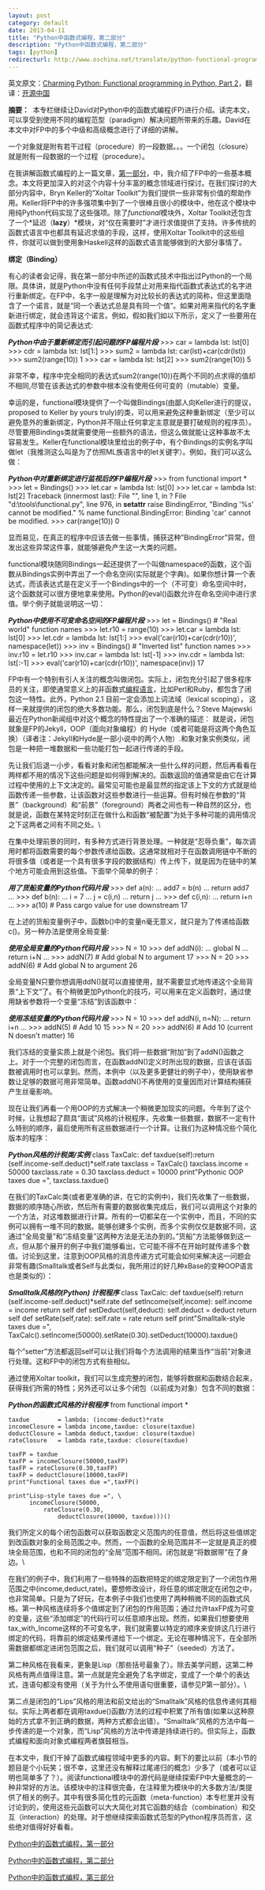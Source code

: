 ```yaml
---
layout: post
category: default
date: 2013-04-11
title: "Python中函数式编程，第二部分"
description: "Python中函数式编程，第二部分"
tags: [python]
redirecturl: http://www.oschina.net/translate/python-functional-programming-part2
---
```



英文原文：[Charming Python: Functional programming in Python, Part 2](http://www.ibm.com/developerworks/linux/library/l-prog2/index.html)，翻译：[开源中国](http://www.oschina.net/translate/python-functional-programming-part2)

**摘要：** 
本专栏继续让David对Python中的函数式编程(FP)进行介绍。读完本文，可以享受到使用不同的编程范型（paradigm）解决问题所带来的乐趣。David在本文中对FP中的多个中级和高级概念进行了详细的讲解。

一个对象就是附有若干过程（procedure）的一段数据。。。一个闭包（closure）就是附有一段数据的一个过程（procedure）。

在我讲解函数式编程的上一篇文章，[第一部分](http://blog.jobbole.com/35028/)，中，我介绍了FP中的一些基本概念。本文将更加深入的对这个内容十分丰富的概念领域进行探讨。在我们探讨的大部分内容中，Bryn Keller的”Xoltar Toolkit”为我们提供一些非常有价值的帮助作用。Keller将FP中的许多强项集中到了一个很棒且很小的模块中，他在这个模块中用纯Python代码实现了这些强项。除了*functional*模块外，Xoltar Toolkit还包含了一个*延迟（**lazy**）*模块，对“仅在需要时”才进行求值提供了支持。许多传统的函数式语言中也都具有延迟求值的手段，这样，使用Xoltar Toolkit中的这些组件，你就可以做到使用象Haskell这样的函数式语言能够做到的大部分事情了。

**绑定（Binding）**

有心的读者会记得，我在第一部分中所述的函数式技术中指出过Python的一个局限。具体讲，就是Python中没有任何手段禁止对用来指代函数式表达式的名字进行重新绑定。在FP中，名字一般是理解为对比较长的表达式的简称，但这里面隐含了一个诺言，就是“同一个表达式总是具有同一个值”。如果对用来指代的名字重新进行绑定，就会违背这个诺言。例如，假如我们如以下所示，定义了一些要用在函数式程序中的简记表达式: 

***Python中由于重新绑定而引起问题的FP编程片段***
    >>> car = lambda lst: lst[0]
    >>> cdr = lambda lst: lst[1:]
    >>> sum2 = lambda lst: car(lst)+car(cdr(lst))
    >>> sum2(range(10))
    1
    >>> car = lambda lst: lst[2]
    >>> sum2(range(10))
    5

非常不幸，程序中完全相同的表达式sum2(range(10))在两个不同的点求得的值却不相同,尽管在该表达式的参数中根本没有使用任何可变的（mutable）变量。

幸运的是，functional模块提供了一个叫做Bindings(由鄙人向Keller进行的提议，proposed to Keller by yours truly)的类，可以用来避免这种重新绑定（至少可以避免意外的重新绑定，Python并不阻止任何拿定主意就是要打破规则的程序员）。尽管要用Bindings类就需要使用一些额外的语法，但这么做就能让这种事故不太容易发生。Keller在functional模块里给出的例子中，有个Bindings的实例名字叫做let（我推测这么叫是为了仿照ML族语言中的let关键字）。例如，我们可以这么做：

***Python中对重新绑定进行监视后的FP编程片段***
    >>> from functional import *
    >>> let = Bindings()
    >>> let.car = lambda lst: lst[0]
    >>> let.car = lambda lst: lst[2]
    Traceback (innermost last):
      File "<stdin>", line 1, in ?
      File "d:\tools\functional.py", line 976, in __setattr__
        raise BindingError, "Binding '%s' cannot be modified." % name
    functional.BindingError:  Binding 'car' cannot be modified.
    >>> car(range(10))
    0

显而易见，在真正的程序中应该去做一些事情，捕获这种”BindingError”异常，但发出这些异常这件事，就能够避免产生这一大类的问题。

functional模块随同Bindings一起还提供了一个叫做namespace的函数，这个函数从Bindings实例中弄出了一个命名空间(实际就是个字典)。如果你想计算一个表达式，而该表达式是在定义于一个Bindings中的一个（不可变）命名空间中时，这个函数就可以很方便地拿来使用。Python的eval()函数允许在命名空间中进行求值。举个例子就能说明这一切：

***Python中使用不可变命名空间的FP编程片段***
    >>> let = Bindings()      # "Real world" function names
    >>> let.r10 = range(10)
    >>> let.car = lambda lst: lst[0]
    >>> let.cdr = lambda lst: lst[1:]
    >>> eval('car(r10)+car(cdr(r10))', namespace(let))
    >>> inv = Bindings()      # "Inverted list" function names
    >>> inv.r10 = let.r10
    >>> inv.car = lambda lst: lst[-1]
    >>> inv.cdr = lambda lst: lst[:-1]
    >>> eval('car(r10)+car(cdr(r10))', namespace(inv))
    17

FP中有一个特别有引人关注的概念叫做闭包。实际上，闭包充分引起了很多程序员的关注，即使通常意义上的非函数式[编程语言](http://blog.jobbole.com/tag/%E7%BC%96%E7%A8%8B%E8%AF%AD%E8%A8%80/ "如何选择语言和编程语言排名相关文章")，比如Perl和Ruby，都包含了闭包这一特性。此外，Python 2.1 目前一定会添加上词法域（lexical scoping），
这样一来就提供的闭包的绝大多数功能。那么，闭包到底是什么？Steve Majewski最近在Python新闻组中对这个概念的特性提出了一个准确的描述：
就是说，闭包就象是FP的Jekyll，OOP（面向对象编程）的 Hyde（或者可能是将这两个角色互换）（译者注：Jekyll和Hyde是一部小说中的两个人物）.和象对象实例类似，闭包是一种把一堆数据和一些功能打包一起进行传递的手段。

先让我们后退一小步，看看对象和闭包都能解决一些什么样的问题，然后再看看在两样都不用的情况下这些问题是如何得到解决的。函数返回的值通常是由它在计算过程中使用的上下文决定的。最常见可能也是最显然的指定该上下文的方式就是给函数传递一些参数，让该函数对这些参数进行一些运算。但有时候在参数的“背景”（background）和“前景”（foreground）两者之间也有一种自然的区分，也就是说，函数在某特定时刻正在做什么和函数“被配置”为处于多种可能的调用情况之下这两者之间有不同之处。\

在集中处理前景的同时，有多种方式进行背景处理。一种就是“忍辱负重”，每次调用时都将函数需要的每个参数传递给函数。这通常就相对于在函数调用链中不断的将很多值（或者是一个具有很多字段的数据结构）传上传下，就是因为在链中的某个地方可能会用到这些值。下面举个简单的例子：

***用了货船变量的Python代码片段***
    >>> def a(n):
    ...     add7 = b(n)
    ...     return add7
    ...
    >>> def b(n):
    ...     i = 7
    ...     j = c(i,n)
    ...     return j
    ...
    >>> def c(i,n):
    ...     return i+n
    ...
    >>> a(10)     # Pass cargo value for use downstream
    17

在上述的货船变量例子中，函数b()中的变量n毫无意义，就只是为了传递给函数c()。另一种办法是使用全局变量:

***使用全局变量的Python代码片段***
    >>> N = 10
    >>> def  addN(i):
    ...     global N
    ...     return i+N
    ...
    >>> addN(7)   # Add global N to argument
    17
    >>> N = 20
    >>> addN(6)   # Add global N to argument
    26

全局变量N只要你想调用ddN()就可以直接使用，就不需要显式地传递这个全局背景“上下文”了。有个稍微更加Python化的技巧，可以用来在定义函数时，通过使用缺省参数将一个变量“冻结”到该函数中：

***使用冻结变量的Python代码片段***
    >>> N = 10
    >>> def addN(i, n=N):
    ...     return i+n
    ...
    >>> addN(5)   # Add 10
    15
    >>> N = 20
    >>> addN(6)   # Add 10 (current N doesn't matter)
    16

我们冻结的变量实质上就是个闭包。我们将一些数据“附加”到了addN()函数之上。对于一个完整的闭包而言，在函数addN()定义时所出现的数据，应该在该函数被调用时也可以拿到。然而，本例中（以及更多更健壮的例子中），使用缺省参数让足够的数据可用非常简单。函数addN()不再使用的变量因而对计算结构捕获产生丝毫影响。

现在让我们再看一个用OOP的方式解决一个稍微更加现实的问题。今年到了这个时候，让我想起了颇具“面试”风格的计税程序，先收集一些数据，数据不一定有什么特别的顺序，最后使用所有这些数据进行一个计算。让我们为这种情况些个简化版本的程序：

***Python风格的计税类/实例***
    class TaxCalc:
        def taxdue(self):return (self.income-self.deduct)*self.rate
    taxclass = TaxCalc()
    taxclass.income = 50000
    taxclass.rate = 0.30
    taxclass.deduct = 10000
    print"Pythonic OOP taxes due =", taxclass.taxdue()

在我们的TaxCalc类(或者更准确的讲，在它的实例中)，我们先收集了一些数据，数据的顺序随心所欲，然后所有需要的数据收集完成后，我们可以调用这个对象的一个方法，对这堆数据进行计算。所有的一切都呆在一个实例中，而且，不同的实例可以拥有一堆不同的数据。能够创建多个实例，而多个实例仅仅是数据不同，这通过“全局变量”和“冻结变量”这两种方法是无法办到的。”货船”方法能够做到这一点，但从那个展开的例子中我们能够看出，它可能不得不在开始时就传递多个数值。讨论到这里，注意到OOP风格的消息传递方式可能会如何来解决这一问题会非常有趣(Smalltalk或者Self与此类似，我所用过的好几种xBase的变种OOP语言也是类似的）：

***Smalltalk风格的(Python) 计税程序***
    class TaxCalc:
        def taxdue(self):return (self.income-self.deduct)*self.rate
        def setIncome(self,income):
            self.income = income
            return self
        def setDeduct(self,deduct):
            self.deduct = deduct
            return self
        def setRate(self,rate):
            self.rate = rate
            return self
    print"Smalltalk-style taxes due =", \
          TaxCalc().setIncome(50000).setRate(0.30).setDeduct(10000).taxdue()

每个”setter”方法都返回self可以让我们将每个方法调用的结果当作“当前”对象进行处理。这和FP中的闭包方式有些相似。

通过使用Xoltar toolkit，我们可以生成完整的闭包，能够将数据和函数结合起来，获得我们所需的特性；另外还可以让多个闭包（以前成为对象）包含不同的数据：

***Python的函数式风格的计税程序***
    from functional import *
     
    taxdue        = lambda: (income-deduct)*rate
    incomeClosure = lambda income,taxdue: closure(taxdue)
    deductClosure = lambda deduct,taxdue: closure(taxdue)
    rateClosure   = lambda rate,taxdue: closure(taxdue)
     
    taxFP = taxdue
    taxFP = incomeClosure(50000,taxFP)
    taxFP = rateClosure(0.30,taxFP)
    taxFP = deductClosure(10000,taxFP)
    print"Functional taxes due =",taxFP()
     
    print"Lisp-style taxes due =", \
          incomeClosure(50000,
              rateClosure(0.30,
                  deductClosure(10000, taxdue)))()

我们所定义的每个闭包函数可以获取函数定义范围内的任意值，然后将这些值绑定到改函数对象的全局范围之中。然而，一个函数的全局范围并不一定就是真正的模块全局范围，也和不同的闭包的“全局”范围不相同。闭包就是“将数据带”在了身边。\

在我们的例子中，我们利用了一些特殊的函数把特定的绑定限定到了一个闭包作用范围之中(income,deduct,rate)。要想修改设计，将任意的绑定限定在闭包之中，也非常简单。只是为了好玩，在本例子中我们也使用了两种稍微不同的函数式风格。第一种风格连续将多个值绑定到了闭包的作用范围；通过允许taxFP成为可变的变量，这些“添加绑定”的代码行可以任意顺序出现。然而，如果我们想要使用tax\_with\_Income这样的不可变名字，我们就需要以特定的顺序来安排这几行进行绑定的代码，将靠前的绑定结果传递给下一个绑定。无论在哪种情况下，在全部所需数据都绑定进闭包范围之后，我们就可以调用“种子”（seeded）方法了。

第二种风格在我看来，更象是Lisp（那些括号最象了）。除去美学问题，这第二种风格有两点值得注意。第一点就是完全避免了名字绑定，变成了一个单个的表达式，连语句都没有使用（关于为什么不使用语句很重要，请参见P第一部分）。\

第二点是闭包的“Lips”风格的用法和前文给出的“Smalltalk”风格的信息传递何其相似。实际上两者都在调用taxdue()函数/方法的过程中积累了所有值(如果以这种原始的方式拿不到正确的数据，两种方式都会出错）。“Smalltalk”风格的方法中每一步传递的是一个对象，而“Lisp”风格的方法中传递是持续进行的。但实际上，函数式编程和面向对象式编程两者旗鼓相当。

在本文中，我们干掉了函数式编程领域中更多的内容。剩下的要比以前（本小节的题目是个小玩笑；很不幸，这里还没有解释过尾递归的概念）少多了（或者可以证明也简单多了？）。阅读functional模块中的源代码是继续探索FP中大量概念的一种非常好的方法。该模块中的注释很完备，在注释里为模块中的大多数方法/类提供了相关的例子。其中有很多简化性的元函数（meta-function）本专栏里并没有讨论到的，使用这些元函数可以大大简化对其它函数的结合（combination）和交互（interaction）的处理。对于想继续探索函数式范型的Python程序员而言，这些绝对值得好好看看。

[Python中的函数式编程，第一部分](/archives/2013/03/04/python-functional-programming-part1.html "Python中函数式编程，第一部分")

[Python中的函数式编程，第二部分](/archives/2013/04/11/python-functional-programming-part2.html "Python中函数式编程，第二部分")

[Python中的函数式编程，第三部分](/archives/2013/04/25/python-functional-programming-part3.html "Python中的函数式编程，第三部分")
